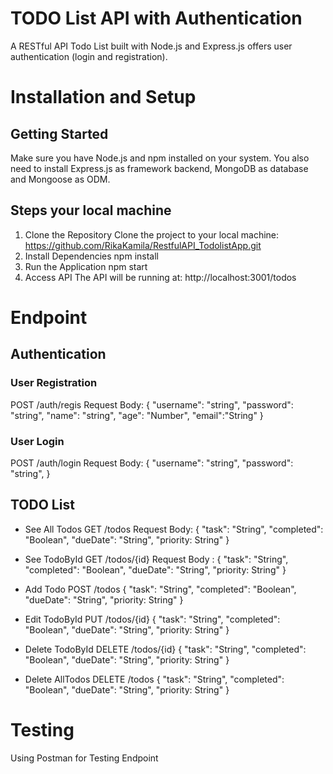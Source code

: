 # TODO List API with Authentication

A RESTful API Todo List built with Node.js and Express.js offers user authentication (login and registration).

# Installation and Setup
## Getting Started
Make sure you have Node.js and npm installed on your system. You also need to install Express.js as framework backend, MongoDB as database and Mongoose as ODM.
## Steps your local machine
1. Clone the Repository
Clone the project to your local machine:
https://github.com/RikaKamila/RestfulAPI_TodolistApp.git
2. Install Dependencies
    npm install
3. Run the Application
     npm start
5. Access API
The API will be running at:   http://localhost:3001/todos

# Endpoint
## Authentication
### User Registration
POST /auth/regis
Request Body: 
  { 
    "username": "string", 
    "password": "string", 
    "name": "string", 
    "age": "Number", 
    "email":"String" 
  }

### User Login
POST /auth/login
Request Body: 
  { 
    "username": "string", 
    "password": "string", 
  }

## TODO List
* See All Todos
GET /todos
Request Body:
  {
    "task": "String",
    "completed": "Boolean",
    "dueDate": "String",
    "priority: String"
  }

* See TodoById
GET /todos/{id}
Request Body :
  {
    "task": "String",
    "completed": "Boolean",
    "dueDate": "String",
    "priority: String"
  }

* Add Todo
POST /todos
  {
    "task": "String",
    "completed": "Boolean",
    "dueDate": "String",
    "priority: String"
  }

* Edit TodoById
PUT /todos/{id}
  {
    "task": "String",
    "completed": "Boolean",
    "dueDate": "String",
    "priority: String"
  }


* Delete TodoById
DELETE /todos/{id}
  {
    "task": "String",
    "completed": "Boolean",
    "dueDate": "String",
    "priority: String"
  }

* Delete AllTodos
DELETE /todos
  {
    "task": "String",
    "completed": "Boolean",
    "dueDate": "String",
    "priority: String"
  }

# Testing
Using Postman for Testing Endpoint







